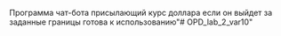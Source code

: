 Программа чат-бота присылающий курс доллара если он выйдет за заданные границы готова к использованию"# OPD_lab_2_var10" 
